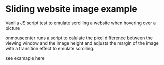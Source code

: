 # Sliding website image example

Vanilla JS script test to emulate scrolling a website when hovering over a picture

onmouseenter runs a script to calulate the pixel difference between the viewing window and the image height and adjusts the margin of the image with a transition effect to emulate scrolling.

see examaple here
